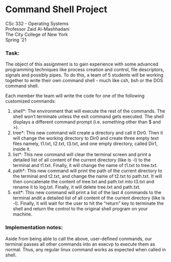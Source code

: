 # Command Shell Project

CSc 332 - Operating Systems  
Professor Zaid Al-Mashhadani  
The City College of New York  
Spring '21  

### Task:
The object of this assignment is to gain experience with some advanced programming techniques like process creation and control, file descriptors, signals and possibly pipes. To do this, a team of 5 students will be working together to write their own command shell - much like csh, bsh or the DOS command shell.

Each member the team will write the code for one of the following customized commands:

1. shell*: The environment that will execute the rest of the commands. The shell won’t terminate unless the exit command gets executed. The shell displays a different command prompt (i.e. something other than $ and >).
3. tree*: This new command will create a directory and call it Dir0. Then it will change the working directory to Dir0 and create three empty text files namely, t1.txt, t2.txt, t3.txt, and one empty directory, called Dir1, inside it.
4. list*: This new command will clear the terminal screen and print a detailed list of all content of the current directory (like ls -l) to the terminal and t1.txt. Finally, it will change the name of t1.txt to tree.txt.
5. path*: This new command will print the path of the current directory to the terminal and t2.txt, and change the name of t2.txt to path.txt. It will then concatenate the content of tree.txt and path.txt into t3.txt and rename it to log.txt. Finally, it will delete tree.txt and path.txt.
6. exit*: This new command will print a list of the last 4 commands to the terminal andit a detailed list of all content of the current directory (like ls -l). Finally, it will wait for the user to hit the “return” key to terminate the shell and return the control to the original shell program on your machine.

### Implementation notes:
Aside from being able to call the above, user-defined commands, our terminal passes all other commands into an execvp to execute them as normal. Thus, any regular linux command works as expected when called in shell.

